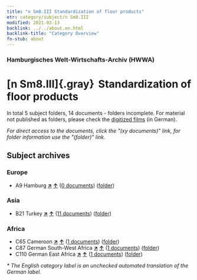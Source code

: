 ```yaml
---
title: "n Sm8.III Standardization of floor products"
etr: category/subject/n Sm8.III
modified: 2021-03-13
backlink: ../../about.en.html
backlink-title: "Category Overview"
fn-stub: about
---
```


### Hamburgisches Welt-Wirtschafts-Archiv (HWWA)
# [n Sm8.III]{.gray}&#8201; Standardization of floor products&#160; 





In total 5 subject folders, 14 documents - folders incomplete.
For material not published as folders, please check the [digitized films](/film/h1_sh) (in German).

_For direct access to the documents, click the "(xy documents)" link, for folder information use the "(folder)" link._

## Subject archives



### Europe

- A9 Hamburg [**&nearr;**](../../../geo/i/140905/about.en.html "Hamburg (all folders)") [**&uarr;**](../../../geo/about.en.html#A9 "Country category system") (<a href="https://pm20.zbw.eu/dfgview/sh/140905,145792" title="about: Hamburg : Standardization of floor products" target="_blank">0 documents</a>) ([folder](http://purl.org/pressemappe20/folder/sh/140905,145792))

### Asia

- B21 Turkey [**&nearr;**](../../../geo/i/141111/about.en.html "Turkey (all folders)") [**&uarr;**](../../../geo/about.en.html#B21 "Country category system") (<a href="https://pm20.zbw.eu/dfgview/sh/141111,145792" title="about: Turkey : Standardization of floor products" target="_blank">11 documents</a>) ([folder](http://purl.org/pressemappe20/folder/sh/141111,145792))

### Africa

- C65 Cameroon [**&nearr;**](../../../geo/i/141410/about.en.html "Cameroon (all folders)") [**&uarr;**](../../../geo/about.en.html#C65 "Country category system") (<a href="https://pm20.zbw.eu/dfgview/sh/141410,145792" title="about: Cameroon : Standardization of floor products" target="_blank">1 documents</a>) ([folder](http://purl.org/pressemappe20/folder/sh/141410,145792))
- C87 German South-West Africa [**&nearr;**](../../../geo/i/141450/about.en.html "German South-West Africa (all folders)") [**&uarr;**](../../../geo/about.en.html#C87 "Country category system") (<a href="https://pm20.zbw.eu/dfgview/sh/141450,145792" title="about: German South-West Africa : Standardization of floor products" target="_blank">1 documents</a>) ([folder](http://purl.org/pressemappe20/folder/sh/141450,145792))
- C110 German East Africa [**&nearr;**](../../../geo/i/141471/about.en.html "German East Africa (all folders)") [**&uarr;**](../../../geo/about.en.html#C110 "Country category system") (<a href="https://pm20.zbw.eu/dfgview/sh/141471,145792" title="about: German East Africa : Standardization of floor products" target="_blank">1 documents</a>) ([folder](http://purl.org/pressemappe20/folder/sh/141471,145792))


_* The English category label is an unchecked automated translation of the German label._

